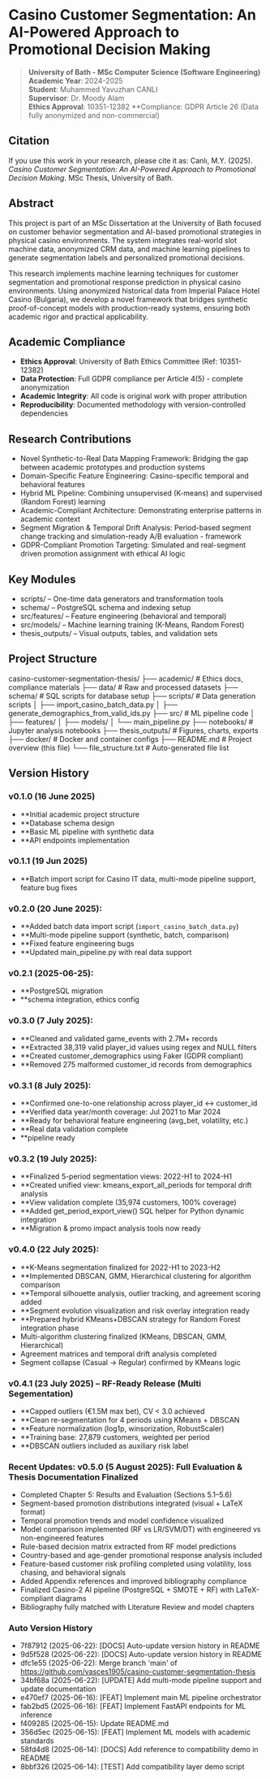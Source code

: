 # Casino Customer Segmentation: An AI-Powered Approach to Promotional Decision Making

> **University of Bath - MSc Computer Science (Software Engineering)**  
> **Academic Year**: 2024-2025  
> **Student**: Muhammed Yavuzhan CANLI  
> **Supervisor**: Dr. Moody Alam  
> **Ethics Approval**: 10351-12382
> **Compliance: GDPR Article 26 (Data fully anonymized and non-commercial)

## Citation
If you use this work in your research, please cite it as:
Canlı, M.Y. (2025). *Casino Customer Segmentation: An AI-Powered Approach to Promotional Decision Making*. MSc Thesis, University of Bath.

## Abstract

This project is part of an MSc Dissertation at the University of Bath focused on customer behavior segmentation and AI-based promotional strategies in physical casino environments. The system integrates real-world slot machine data, anonymized CRM data, and machine learning pipelines to generate segmentation labels and personalized promotional decisions.

This research implements machine learning techniques for customer segmentation and promotional response prediction in physical casino environments. Using anonymized historical data from Imperial Palace Hotel Casino (Bulgaria), we develop a novel framework that bridges synthetic proof-of-concept models with production-ready systems, ensuring both academic rigor and practical applicability.

## Academic Compliance

- **Ethics Approval**: University of Bath Ethics Committee (Ref: 10351-12382)
- **Data Protection**: Full GDPR compliance per Article 4(5) - complete anonymization
- **Academic Integrity**: All code is original work with proper attribution
- **Reproducibility**: Documented methodology with version-controlled dependencies

## Research Contributions

- Novel Synthetic-to-Real Data Mapping Framework: Bridging the gap between academic prototypes and production systems
- Domain-Specific Feature Engineering: Casino-specific temporal and behavioral features
- Hybrid ML Pipeline: Combining unsupervised (K-means) and supervised (Random Forest) learning
- Academic-Compliant Architecture: Demonstrating enterprise patterns in academic context
- Segment Migration & Temporal Drift Analysis: Period-based segment change tracking and simulation-ready A/B evaluation - framework
- GDPR-Compliant Promotion Targeting: Simulated and real-segment driven promotion assignment with ethical AI logic

## Key Modules
- scripts/ – One-time data generators and transformation tools
- schema/ – PostgreSQL schema and indexing setup
- src/features/ – Feature engineering (behavioral and temporal)
- src/models/ – Machine learning training (K-Means, Random Forest)
- thesis_outputs/ – Visual outputs, tables, and validation sets

## Project Structure
casino-customer-segmentation-thesis/
├── academic/                    # Ethics docs, compliance materials
├── data/                        # Raw and processed datasets
├── schema/                      # SQL scripts for database setup
├── scripts/                     # Data generation scripts
│   ├── import_casino_batch_data.py
│   ├── generate_demographics_from_valid_ids.py
├── src/                         # ML pipeline code
│   ├── features/
│   ├── models/
│   └── main_pipeline.py
├── notebooks/                   # Jupyter analysis notebooks
├── thesis_outputs/              # Figures, charts, exports
├── docker/                      # Docker and container configs
├── README.md                    # Project overview (this file)
└── file_structure.txt           # Auto-generated file list

## Version History ##

### v0.1.0 (16 June 2025)
- **Initial academic project structure
- **Database schema design
- **Basic ML pipeline with synthetic data
- **API endpoints implementation

### v0.1.1 (19 Jun 2025)
- **Batch import script for Casino IT data, multi-mode pipeline support, feature bug fixes

### v0.2.0 (20 June 2025):
- **Added batch data import script (`import_casino_batch_data.py`)
- **Multi-mode pipeline support (synthetic, batch, comparison)
- **Fixed feature engineering bugs
- **Updated main_pipeline.py with real data support

### v0.2.1 (2025-06-25): 
- **PostgreSQL migration
- **schema integration, ethics config

### v0.3.0 (7 July 2025):
- **Cleaned and validated game_events with 2.7M+ records
- **Extracted 38,319 valid player_id values using regex and NULL filters
- **Created customer_demographics using Faker (GDPR compliant)
- **Removed 275 malformed customer_id records from demographics

### v0.3.1 (8 July 2025):
- **Confirmed one-to-one relationship across player_id ↔ customer_id
- **Verified data year/month coverage: Jul 2021 to Mar 2024
- **Ready for behavioral feature engineering (avg_bet, volatility, etc.)
- **Real data validation complete
- **pipeline ready

### v0.3.2 (19 July 2025):
- **Finalized 5-period segmentation views: 2022-H1 to 2024-H1
- **Created unified view: kmeans_export_all_periods for temporal drift analysis
- **View validation complete (35,974 customers, 100% coverage)
- **Added get_period_export_view() SQL helper for Python dynamic integration
- **Migration & promo impact analysis tools now ready

### v0.4.0 (22 July 2025):
- **K-Means segmentation finalized for 2022-H1 to 2023-H2
- **Implemented DBSCAN, GMM, Hierarchical clustering for algorithm comparison
- **Temporal silhouette analysis, outlier tracking, and agreement scoring added
- **Segment evolution visualization and risk overlay integration ready
- **Prepared hybrid KMeans+DBSCAN strategy for Random Forest integration phase
- Multi-algorithm clustering finalized (KMeans, DBSCAN, GMM, Hierarchical)
- Agreement matrices and temporal drift analysis completed
- Segment collapse (Casual → Regular) confirmed by KMeans logic

###  v0.4.1 (23 July 2025) – RF-Ready Release (Multi Segementation)
- **Capped outliers (€1.5M max bet), CV < 3.0 achieved
- **Clean re-segmentation for 4 periods using KMeans + DBSCAN
- **Feature normalization (log1p, winsorization, RobustScaler)
- **Training base: 27,879 customers, weighted per period
- **DBSCAN outliers included as auxiliary risk label

### Recent Updates: v0.5.0 (5 August 2025): Full Evaluation & Thesis Documentation Finalized
- Completed Chapter 5: Results and Evaluation (Sections 5.1–5.6)
- Segment-based promotion distributions integrated (visual + LaTeX format)
- Temporal promotion trends and model confidence visualized
- Model comparison implemented (RF vs LR/SVM/DT) with engineered vs non-engineered features
- Rule-based decision matrix extracted from RF model predictions
- Country-based and age-gender promotional response analysis included
- Feature-based customer risk profiling completed using volatility, loss chasing, and behavioral signals
- Added Appendix references and improved bibliography compliance
- Finalized Casino-2 AI pipeline (PostgreSQL + SMOTE + RF) with LaTeX-compliant diagrams
- Bibliography fully matched with Literature Review and model chapters


### Auto Version History
- 7f87912 (2025-06-22): [DOCS] Auto-update version history in README
- 9d5f528 (2025-06-22): [DOCS] Auto-update version history in README
- dfc1e55 (2025-06-22): Merge branch 'main' of https://github.com/vasces1905/casino-customer-segmentation-thesis
- 34bf68a (2025-06-22): [UPDATE] Add multi-mode pipeline support and update documentation
- e470ef7 (2025-06-16): [FEAT] Implement main ML pipeline orchestrator
- fab2bd5 (2025-06-16): [FEAT] Implement FastAPI endpoints for ML inference
- f409285 (2025-06-15): Update README.md
- 356d5ec (2025-06-15): [FEAT] Implement ML models with academic standards
- 58fd4d8 (2025-06-14): [DOCS] Add reference to compatibility demo in README
- 8bbf326 (2025-06-14): [TEST] Add compatibility layer demo script
